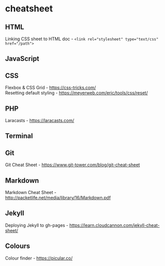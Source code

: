 # cheatsheet

HTML
---
Linking CSS sheet to HTML doc - ```<link rel="stylesheet" type="text/css" href="/path">```

JavaScript
---

CSS
---
Flexbox & CSS Grid - https://css-tricks.com/       
Resetting default styling - https://meyerweb.com/eric/tools/css/reset/

PHP
---
Laracasts - https://laracasts.com/

Terminal
---

Git
---
Git Cheat Sheet - https://www.git-tower.com/blog/git-cheat-sheet

Markdown
---
Markdown Cheat Sheet - http://packetlife.net/media/library/16/Markdown.pdf

Jekyll
---
Deploying Jekyll to gh-pages - https://learn.cloudcannon.com/jekyll-cheat-sheet/

Colours
---
Colour finder - https://picular.co/
